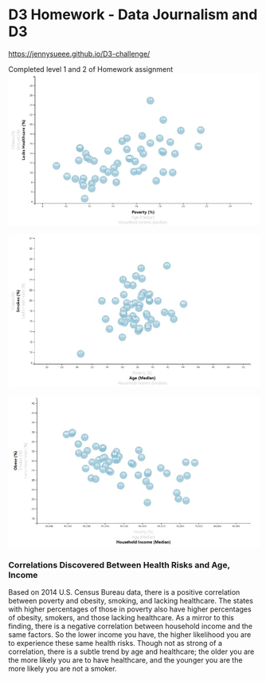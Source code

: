 # D3 Homework - Data Journalism and D3

https://jennysueee.github.io/D3-challenge/

Completed level 1 and 2 of Homework assignment
![HealthcarevPoverty.JPG](HealthcarevPoverty.JPG)


![Smokers and Age](SmokersvAge.JPG)


![ObesityvHHI.JPG](ObesityvHHI.JPG)

### Correlations Discovered Between Health Risks and Age, Income

Based on 2014 U.S. Census Bureau data, there is a positive correlation between poverty and obesity, smoking, and lacking healthcare. The states with higher percentages of those in poverty also have higher percentages of obesity, smokers, and those lacking healthcare. As a mirror to this finding, there is a negative correlation between household income and the same factors. So the lower income you have, the higher likelihood you are to experience these same health risks. Though not as strong of a correlation, there is a subtle trend by age and healthcare; the older you are the more likely you are to have healthcare, and the younger you are the more likely you are not a smoker. 
